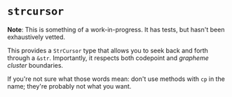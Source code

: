 # `strcursor`

**Note**: This is something of a work-in-progress.  It has tests, but hasn't been exhaustively vetted.

This provides a `StrCursor` type that allows you to seek back and forth through a `&str`.  Importantly, it respects both codepoint and *grapheme cluster* boundaries.

If you're not sure what those words mean: don't use methods with `cp` in the name; they're probably not what you want.

